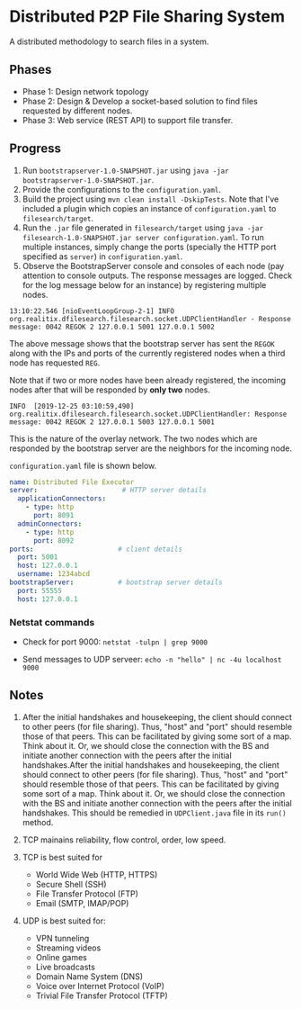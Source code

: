 # Distributed P2P File Sharing System

A distributed methodology to search files in a system.

## Phases

* Phase 1: Design network topology
* Phase 2: Design & Develop a socket-based solution to find files requested by different nodes.
* Phase 3: Web service (REST API) to support file transfer.

## Progress

1. Run `bootstrapserver-1.0-SNAPSHOT.jar` using `java -jar bootstrapserver-1.0-SNAPSHOT.jar`.
2. Provide the configurations to the `configuration.yaml`.
3. Build the project using `mvn clean install -DskipTests`. Note that I've included a plugin which copies an instance of `configuration.yaml` to `filesearch/target`.
3. Run the `.jar` file generated in `filesearch/target` using `java -jar filesearch-1.0-SNAPSHOT.jar server configuration.yaml`. To run multiple instances, simply change the ports (specially the HTTP port specified as `server`) in `configuration.yaml`.
4. Observe the BootstrapServer console and consoles of each node (pay attention to console outputs. The response messages are logged. Check for the log message below for an instance)  by registering multiple nodes.
 
```
13:10:22.546 [nioEventLoopGroup-2-1] INFO org.realitix.dfilesearch.filesearch.socket.UDPClientHandler - Response message: 0042 REGOK 2 127.0.0.1 5001 127.0.0.1 5002
```
 
The above message shows that the bootstrap server has sent the `REGOK` along with the IPs and ports of the currently registered nodes when a third node has requested `REG`.

Note that if two or more nodes have been already registered, the incoming nodes after that will be responded by **only two** nodes.

```
INFO  [2019-12-25 03:10:59,490] org.realitix.dfilesearch.filesearch.socket.UDPClientHandler: Response message: 0042 REGOK 2 127.0.0.1 5003 127.0.0.1 5001
```

This is the nature of the overlay network. The two nodes which are responded by the bootstrap server are the neighbors for the incoming node.

`configuration.yaml` file is shown below.

```yaml
name: Distributed File Executor
server:                     # HTTP server details
  applicationConnectors:
    - type: http
      port: 8091
  adminConnectors:
    - type: http
      port: 8092
ports:                     # client details
  port: 5001
  host: 127.0.0.1
  username: 1234abcd
bootstrapServer:           # bootstrap server details
  port: 55555
  host: 127.0.0.1
```


### Netstat commands

* Check for port 9000: `netstat -tulpn | grep 9000
`

* Send messages to UDP serveer: `echo -n "hello" | nc -4u localhost 9000`


## Notes

1. After the initial handshakes and housekeeping, the client should connect to other peers (for file sharing). Thus, "host" and "port" should resemble those of that peers. This can be facilitated by giving some sort of a map. Think about it. Or, we should close the connection with the BS and initiate another connection with the peers after the initial handshakes.After the initial handshakes and housekeeping, the client should connect to other peers (for file sharing). Thus, "host" and "port" should resemble those of that peers. This can be facilitated by giving some sort of a map. Think about it. Or, we should close the connection with the BS and initiate another connection with the peers after the initial handshakes. This should be remedied in `UDPClient.java` file in its `run()` method.

2. TCP mainains reliability, flow control, order, low speed. 
3. TCP is best suited for 
    
    * World Wide Web (HTTP, HTTPS)
    * Secure Shell (SSH)
    * File Transfer Protocol (FTP)
    * Email (SMTP, IMAP/POP)

4. UDP is best suited for:

    * VPN tunneling
    * Streaming videos
    * Online games
    * Live broadcasts
    * Domain Name System (DNS)
    * Voice over Internet Protocol (VoIP)
    * Trivial File Transfer Protocol (TFTP)
